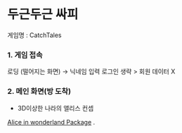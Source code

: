 # 두근두근 싸피

게임명 : CatchTales

### 1\. 게임 접속

로딩 (떨어지는 화면) → 닉네임 입력
로그인 생략 > 회원 데이터 X


### 2\. 메인 화면(방 도착)

*   3D이상한 나라의 앨리스 컨셉

[Alice in wonderland Package](https://assetstore.unity.com/packages/3d/environments/fantasy/alice-in-wonderland-package-162728)
.
